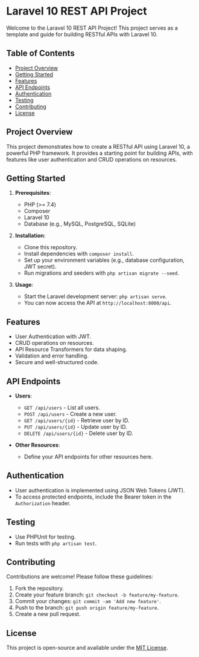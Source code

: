 # Laravel 10 REST API Project

Welcome to the Laravel 10 REST API Project! This project serves as a template and guide for building RESTful APIs with Laravel 10. 

## Table of Contents

- [Project Overview](#project-overview)
- [Getting Started](#getting-started)
- [Features](#features)
- [API Endpoints](#api-endpoints)
- [Authentication](#authentication)
- [Testing](#testing)
- [Contributing](#contributing)
- [License](#license)

## Project Overview

This project demonstrates how to create a RESTful API using Laravel 10, a powerful PHP framework. It provides a starting point for building APIs, with features like user authentication and CRUD operations on resources.

## Getting Started

1. **Prerequisites**:
   - PHP (>= 7.4)
   - Composer
   - Laravel 10
   - Database (e.g., MySQL, PostgreSQL, SQLite)

2. **Installation**:
   - Clone this repository.
   - Install dependencies with `composer install`.
   - Set up your environment variables (e.g., database configuration, JWT secret).
   - Run migrations and seeders with `php artisan migrate --seed`.
   
3. **Usage**:
   - Start the Laravel development server: `php artisan serve`.
   - You can now access the API at `http://localhost:8000/api`.

## Features

- User Authentication with JWT.
- CRUD operations on resources.
- API Resource Transformers for data shaping.
- Validation and error handling.
- Secure and well-structured code.

## API Endpoints

- **Users**:
   - `GET /api/users` - List all users.
   - `POST /api/users` - Create a new user.
   - `GET /api/users/{id}` - Retrieve user by ID.
   - `PUT /api/users/{id}` - Update user by ID.
   - `DELETE /api/users/{id}` - Delete user by ID.

- **Other Resources**:
   - Define your API endpoints for other resources here.

## Authentication

- User authentication is implemented using JSON Web Tokens (JWT). 
- To access protected endpoints, include the Bearer token in the `Authorization` header.

## Testing

- Use PHPUnit for testing.
- Run tests with `php artisan test`.

## Contributing

Contributions are welcome! Please follow these guidelines:
1. Fork the repository.
2. Create your feature branch: `git checkout -b feature/my-feature`.
3. Commit your changes: `git commit -am 'Add new feature'`.
4. Push to the branch: `git push origin feature/my-feature`.
5. Create a new pull request.

## License

This project is open-source and available under the [MIT License](LICENSE).
